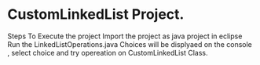 # CustomLinkedList Project. 

Steps To Execute the project 
Import the project as java project in eclipse
Run the LinkedListOperations.java 
Choices will be displyaed on the console , select choice and try opereation on CustomLinkedList Class.
